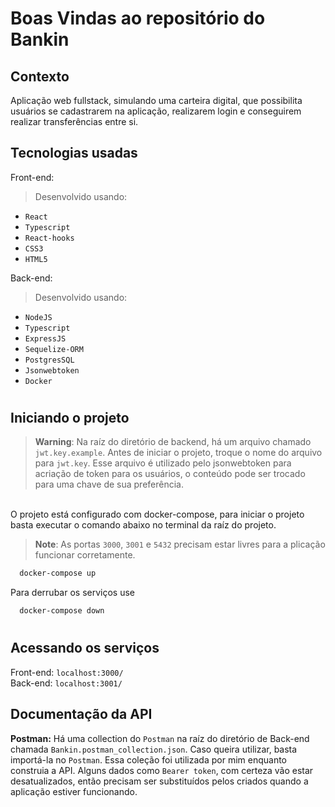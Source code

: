 # Boas Vindas ao repositório do Bankin



## Contexto
Aplicação web fullstack, simulando uma carteira digital, que possibilita usuários se cadastrarem na aplicação, realizarem login e  conseguirem realizar transferências entre si.

## Tecnologias usadas

Front-end:

> Desenvolvido usando: 
* `React`
* `Typescript`
* `React-hooks`
* `CSS3`
* `HTML5`

Back-end:

> Desenvolvido usando:
* `NodeJS`
* `Typescript`
* `ExpressJS`
* `Sequelize-ORM`
* `PostgresSQL`
* `Jsonwebtoken`
* `Docker`

#

## Iniciando o projeto

> **Warning**: Na raíz do diretório de backend, há um arquivo chamado `jwt.key.example`. Antes de iniciar o projeto, troque o nome do arquivo para `jwt.key`. Esse arquivo é utilizado pelo jsonwebtoken para acriação de token para os usuários, o conteúdo pode 
ser trocado para uma chave de sua preferência.

<br />
O projeto está configurado com docker-compose, para iniciar o projeto basta executar o comando abaixo no terminal da raíz do projeto.

>**Note**: As portas `3000`, `3001` e `5432` precisam estar livres para a plicação funcionar corretamente.

```bash
  docker-compose up
```

Para derrubar os serviços use

```bash
  docker-compose down
```

#

## Acessando os serviços

Front-end: `localhost:3000/` <br />
Back-end: `localhost:3001/` <br />

## Documentação da API

<b>Postman:</b> Há uma collection do `Postman` na raíz do diretório de Back-end chamada `Bankin.postman_collection.json`. Caso queira utilizar, basta importá-la no `Postman`. Essa coleção foi utilizada por mim enquanto construia a API. Alguns dados como `Bearer token`, com certeza vão estar desatualizados, então precisam ser substituídos pelos criados quando a aplicação estiver funcionando.

